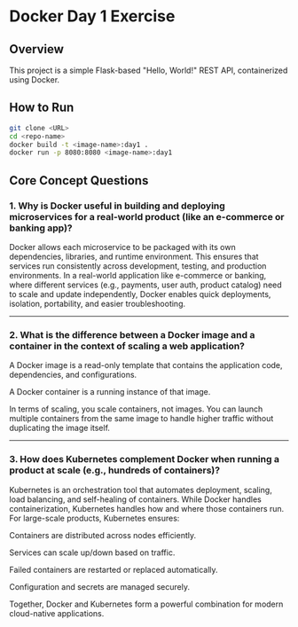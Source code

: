 # Docker Day 1 Exercise 

## Overview
This project is a simple Flask-based "Hello, World!" REST API, containerized using Docker.

## How to Run

```bash
git clone <URL>
cd <repo-name>
docker build -t <image-name>:day1 .
docker run -p 8080:8080 <image-name>:day1
```

## Core Concept Questions

### 1. Why is Docker useful in building and deploying microservices for a real-world product (like an e-commerce or banking app)?

Docker allows each microservice to be packaged with its own dependencies, libraries, and runtime environment. This ensures that services run consistently across development, testing, and production environments. In a real-world application like e-commerce or banking, where different services (e.g., payments, user auth, product catalog) need to scale and update independently, Docker enables quick deployments, isolation, portability, and easier troubleshooting.

---

### 2. What is the difference between a Docker image and a container in the context of scaling a web application?

A Docker image is a read-only template that contains the application code, dependencies, and configurations.

A Docker container is a running instance of that image.

In terms of scaling, you scale containers, not images. You can launch multiple containers from the same image to handle higher traffic without duplicating the image itself. 

---

### 3. How does Kubernetes complement Docker when running a product at scale (e.g., hundreds of containers)?

Kubernetes is an orchestration tool that automates deployment, scaling, load balancing, and self-healing of containers. While Docker handles containerization, Kubernetes handles how and where those containers run. For large-scale products, Kubernetes ensures:

Containers are distributed across nodes efficiently.

Services can scale up/down based on traffic.

Failed containers are restarted or replaced automatically.

Configuration and secrets are managed securely.

Together, Docker and Kubernetes form a powerful combination for modern cloud-native applications.




